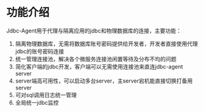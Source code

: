 <h1>功能介绍</h1>

<p style="font-size: 14px;">Jdbc-Agent用于代理与隔离应用的jdbc和物理数据库的连接，主要功能：</p>
<ol style="font-size: 14px;">
<li>隔离物理数据库，无需将数据库账号密码提供给开发者，开发者直接使用代理jdbc的账号密码连接</li>
<li>统一管理连接池，解决各个微服务连接池闲置等待及分布不均的问题</li>
<li>简化客户端的jdbc开发，客户端可以无需使用连接池来直连jdbc-agent server</li>
<li>server端高可用性，可以启动多台server，主server宕机能直接切换打备用server</li>
<li>可对sql调用日志统一管理</li>
<li>全局统一jdbc监控</li>
</ol>
